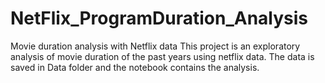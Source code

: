 # NetFlix_ProgramDuration_Analysis
Movie duration analysis with Netflix data
This project is an exploratory analysis of movie duration of the past years using netflix data. The data is saved in Data folder and the notebook contains the analysis.
